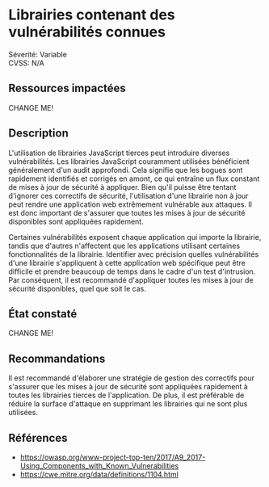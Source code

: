 # Librairies contenant des vulnérabilités connues

Séverité: Variable  
CVSS: N/A

## Ressources impactées

CHANGE ME!

## Description

L'utilisation de librairies JavaScript tierces peut introduire diverses vulnérabilités. Les librairies JavaScript couramment utilisées bénéficient généralement d'un audit approfondi. Cela signifie que les bogues sont rapidement identifiés et corrigés en amont, ce qui entraîne un flux constant de mises à jour de sécurité à appliquer. Bien qu'il puisse être tentant d'ignorer ces correctifs de sécurité, l'utilisation d'une librairie non à jour peut rendre une application web extrêmement vulnérable aux attaques. Il est donc important de s'assurer que toutes les mises à jour de sécurité disponibles sont appliquées rapidement.

Certaines vulnérabilités exposent chaque application qui importe la librairie, tandis que d'autres n'affectent que les applications utilisant certaines fonctionnalités de la librairie. Identifier avec précision quelles vulnérabilités d'une librairie s'appliquent à cette application web spécifique peut être difficile et prendre beaucoup de temps dans le cadre d'un test d'intrusion. Par conséquent, il est recommandé d'appliquer toutes les mises à jour de sécurité disponibles, quel que soit le cas.

## État constaté

CHANGE ME!

## Recommandations

Il est recommandé d'élaborer une stratégie de gestion des correctifs pour s'assurer que les mises à jour de sécurité sont appliquées rapidement à toutes les librairies tierces de l'application. De plus, il est préférable de réduire la surface d'attaque en supprimant les librairies qui ne sont plus utilisées.

## Références

* https://owasp.org/www-project-top-ten/2017/A9_2017-Using_Components_with_Known_Vulnerabilities
* https://cwe.mitre.org/data/definitions/1104.html
